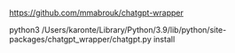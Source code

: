 

https://github.com/mmabrouk/chatgpt-wrapper

python3 /Users/karonte/Library/Python/3.9/lib/python/site-packages/chatgpt_wrapper/chatgpt.py install